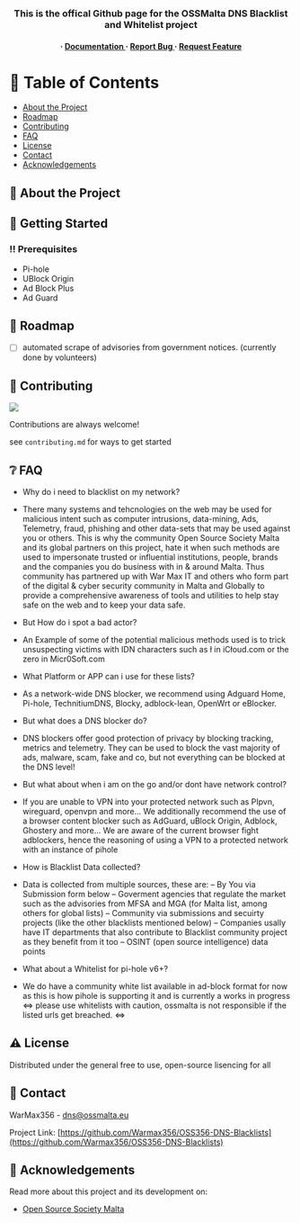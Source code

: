 <div align='center'>

<h3> This is the offical Github page for the OSSMalta DNS Blacklist and Whitelist project</h3>

<h4> <span> · </span> <a href="https://github.com/warmax356/OSS356-DNS-Blacklists/blob/master/README.md"> Documentation </a> <span> · </span> <a href="https://github.com/warmax356/OSS356-DNS-Blacklists/issues"> Report Bug </a> <span> · </span> <a href="https://github.com/warmax356/OOSS356-DNS-Blacklists/issues"> Request Feature </a> </h4>


</div>

# :notebook_with_decorative_cover: Table of Contents

- [About the Project](#star2-about-the-project)
- [Roadmap](#compass-roadmap)
- [Contributing](#wave-contributing)
- [FAQ](#grey_question-faq)
- [License](#warning-license)
- [Contact](#handshake-contact)
- [Acknowledgements](#gem-acknowledgements)


## :star2: About the Project

## :toolbox: Getting Started

### :bangbang: Prerequisites

- Pi-hole
- UBlock Origin
- Ad Block Plus
- Ad Guard


## :compass: Roadmap

* [ ] automated scrape of advisories from government notices. (currently done by volunteers)


## :wave: Contributing

<a href="https://github.com/Warmax356/OSS356-DNS-Blacklists/graphs/contributors"> <img src="https://contrib.rocks/image?repo=Louis3797/awesome-readme-template" /> </a>

Contributions are always welcome!

see `contributing.md` for ways to get started

## :grey_question: FAQ

- Why do i need to blacklist on my network?
- There many systems and tehcnologies on the web may be used for malicious intent such as computer intrusions, data-mining, Ads, Telemetry, fraud, phishing and other data-sets that may be used against you or others. This is why the community Open Source Society Malta and its global partners on this project, hate it when such methods are used to impersonate trusted or influential institutions, people, brands and the companies you do business with in & around Malta. Thus community has partnered up with War Max IT and others who form part of the digital & cyber security community in Malta and Globally to provide a comprehensive awareness of tools and utilities to help stay safe on the web and to keep your data safe.
  
- But How do i spot a bad actor?
- An Example of some of the potential malicious methods used is to trick unsuspecting victims with IDN characters such as ł in iCłoud.com or the zero in Micr0Soft.com
  
- What Platform or APP can i use for these lists?
- As a network-wide DNS blocker, we recommend using Adguard Home, Pi-hole, TechnitiumDNS, Blocky, adblock-lean, OpenWrt or eBlocker.
  
- But what does a DNS blocker do?
- DNS blockers offer good protection of privacy by blocking tracking, metrics and telemetry. They can be used to block the vast majority of ads, malware, scam, fake and co, but not everything can be blocked at the DNS level!
  
- But what about when i am on the go and/or dont have network control?
- If you are unable to VPN into your protected network such as PIpvn, wireguard, openvpn and more... We additionally recommend the use of a browser content blocker such as AdGuard, uBlock Origin, Adblock, Ghostery and more...
  We are aware of the current browser fight adblockers, hence the reasoning of using a VPN to a protected network with an instance of pihole
  
- How is Blacklist Data collected?
- Data is collected from multiple sources, these are: – By You via Submission form below – Goverment agencies that regulate the market such as the advisories from MFSA and MGA (for Malta list, among others for global lists) – Community via submissions and secuirty projects (like the other blacklists mentioned below) – Companies usally have IT departments that also contribute to Blacklist community project as they benefit from it too – OSINT (open source intelligence) data points
  
- What about a Whitelist for pi-hole v6+?
- We do have a community white list available in ad-block format for now as this is how pihole is supporting it and is currently a works in progress <=> please use whitelists with caution, ossmalta is not responsible if the listed urls get breached. <=>


## :warning: License

Distributed under the general free to use, open-source lisencing for all 

## :handshake: Contact

WarMax356 - dns@ossmalta.eu

Project Link: [https://github.com/Warmax356/OSS356-DNS-Blacklists](https://github.com/Warmax356/OSS356-DNS-Blacklists)

## :gem: Acknowledgements

Read more about this project and its development on:

- [Open Source Society Malta](https://ossmalta.eu/blacklists/)
